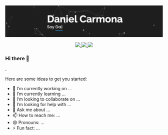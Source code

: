 ![](https://github.com/DanielCarmonaPhantom/ImgPerfil/blob/main/Grabacio%CC%81n%20de%20pantalla%202022-03-23%20a%20la(s)%2017.57.46.gif)

<p align="center">
<a href="https://www.linkedin.com/in/daniel-lopez-carmona/"><img src="https://img.shields.io/badge/LinkedIn-0077B5?style=for-the-badge&logo=linkedin&logoColor=white"/> </a>
<a href="https://devphantom.org/danielcarmona/index.html"><img src="https://img.shields.io/badge/Website-3b5998?style=flat-square&logo=google-chrome&logoColor=white)"/> </a>
<a href="https://www.instagram.com/danielcarmonaphantom/"><img src="https://img.shields.io/badge/Instagram-E4405F?style=for-the-badge&logo=instagram&logoColor=white"/> </a>
</p>

### Hi there 👋
.

Here are some ideas to get you started:

- 🔭 I’m currently working on ...
- 🌱 I’m currently learning ...
- 👯 I’m looking to collaborate on ...
- 🤔 I’m looking for help with ...
- 💬 Ask me about ...
- 📫 How to reach me: ...
- 😄 Pronouns: ...
- ⚡ Fun fact: ...

